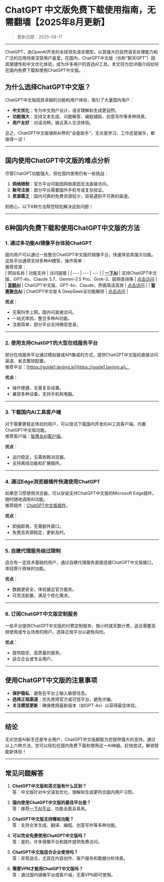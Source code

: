 
# **ChatGPT 中文版免费下载使用指南，无需翻墙【2025年8月更新】**
> 更新日期：2025-08-17  
---
ChatGPT，由OpenAI开发的全球领先语言模型，以其强大的自然语言处理能力和广泛的应用场景深受用户喜爱。在国内，ChatGPT中文版（也称“聊天GPT”）因其便捷性和中文优化体验，成为许多用户的首选AI工具。本文将为您详细介绍如何在国内免费下载和使用ChatGPT中文版。

## **为什么选择ChatGPT中文版？**

ChatGPT中文版因其卓越的功能和用户体验，吸引了大量国内用户：  
- **中文优化**：专为中文用户设计，语言理解和生成更自然。  
- **功能强大**：支持文本生成、问题解答、编程辅助、创意写作等多种场景。  
- **用户友好**：对话流畅，接近真人交流体验。  

总之，ChatGPT中文版堪称AI界的“全能助手”，无论是学习、工作还是娱乐，都值得一试！

---

## **国内使用ChatGPT中文版的难点分析**

尽管ChatGPT功能强大，但在国内使用仍有一些挑战：  
1. **网络限制**：官方平台可能因网络原因无法直接访问。  
2. **账号注册**：部分平台需要国外手机号或复杂验证。  
3. **资源匮乏**：国内可靠的免费资源较少，容易遇到不可靠的渠道。  

别担心，以下6种方法帮您轻松解决这些问题！

---

## **6种国内免费下载和使用ChatGPT中文版的方法**

### **1. 通过多功能AI镜像平台体验ChatGPT**  
国内用户可以通过一些整合ChatGPT中文版的镜像平台，快速体验其强大功能。这些平台通常支持多种AI模型，操作简单：  
推荐资源：  
| 网站名称 | 功能支持 | 访问链接 |
| --- | --- | --- |
| **[一下AI](https://xsimplechat.com)** | 支持ChatGPT中文版、GPT-4o、Claude 3.7、Gemini-2.5 Pro、Grok-3、联网查询等 | [点击访问](https://chat.yixiaai.com) |
| **[蓝鲸AI](https://chat.lanjingai.org/)** | ChatGPT中文版、GPT-4o、Claude，界面简洁高效 | [点击访问](https://chat.chatgpt-chinese.com/) |
| **[智惠聚合AI](https://deepseek-free.org/)** | ChatGPT中文版 & DeepSeek全功能解锁 | [点击访问](https://deepseek-free.org/) |

**优点**：  
- 无需科学上网，国内可直接访问。  
- 一站式体验，整合多种AI功能。  
- 注册简单，部分平台支持微信登录。  

---

### **2. 使用支持ChatGPT的大型在线服务平台**  
部分在线服务平台通过模拟器或API集成的方式，提供ChatGPT中文版的直接访问渠道，省去繁琐配置。  
推荐平台：[https://guide1.lanjing.ai](https://guide1.lanjing.ai)。  

**优点**：  
- 操作便捷，无需复杂设置。  
- 兼容多种设备，支持手机和电脑。  

---

### **3. 下载国内AI工具客户端**  
对于需要更稳定体验的用户，可以尝试下载国内开发的AI工具客户端，内置ChatGPT中文版功能。  
推荐客户端：[智惠岛AI客户端](https://chatknow.lify.vip/software/AI%E6%99%BA%E6%85%A7%E5%B2%9B_1.0.0_x64_zh-CN.msi)。  

**优点**：  
- 运行稳定，无需依赖浏览器。  
- 支持离线功能和扩展插件。  

---

### **4. 通过Edge浏览器插件快速使用ChatGPT**  
如果您习惯使用浏览器，可以安装支持ChatGPT中文版的Microsoft Edge插件，随时随地调用AI功能。  
推荐插件：[ChatGPT中文版插件](https://microsoftedge.microsoft.com/addons/detail/chatgpt%E4%B8%AD%E6%96%87%E7%89%88%EF%BC%88%E4%B8%AD%E6%96%87%E7%95%8C%E9%9D%A2%E3%80%81%E5%AF%B9%E8%AF%9D%E3%80%81%E5%86%99%E4%BD%9C%E3%80%81%E7%BB%98%E7%94%BB/lmlenkgcieicbnpobkhmpcgmamahahil)。  

**优点**：  
- 即插即用，无需额外窗口。  
- 免费且资源稳定，更新及时。  

---

### **5. 自建代理服务绕过限制**  
适合有一定技术基础的用户，通过自建代理服务直接连接ChatGPT中文版接口，体验原汁原味的功能。  

**优点**：  
- 数据更安全，体验接近官方服务。  
- 可灵活配置，满足个性化需求。  

---

### **6. 订阅ChatGPT中文版定制服务**  
一些平台提供ChatGPT中文版的付费定制服务，按小时或天数计费，适合需要高频使用或专业场景的用户。选择正规平台以避免风险。  

**优点**：  
- 提供稳定、高质量的服务。  
- 适合企业或专业用户。  

---

## **使用ChatGPT中文版的注意事项**

- **保护隐私**：避免在平台上输入敏感信息。  
- **选择正规渠道**：优先使用官方或可信平台，避免诈骗。  
- **关注模型更新**：确保使用最新版本（如GPT-4o）以获得最佳体验。  

---

## **结论**

无论您是AI新手还是专业用户，ChatGPT中文版都能为您提供强大的支持。通过以上六种方法，您可以轻松在国内免费下载和使用这一AI神器。赶快尝试，解锁智能新体验！

---

## **常见问题解答**

1. **ChatGPT中文版和英文版有什么区别？**  
   答：中文版针对中文语言优化，理解和生成更符合国内用户习惯。  

2. **国内使用ChatGPT中文版的最佳平台是？**  
   答：推荐[一下AI平台](https://chat.yixiaai.com)，功能全面且易用。  

3. **ChatGPT中文版支持哪些功能？**  
   答：支持文本生成、翻译、编程、创意写作等多种功能。  

4. **可以完全免费使用ChatGPT中文版吗？**  
   答：是的，许多镜像平台和插件提供免费访问。  

5. **ChatGPT中文版适合企业使用吗？**  
   答：非常适合，尤其在内容创作、客户服务和数据分析场景。  

6. **需要VPN才能用ChatGPT中文版吗？**  
   答：通过国内镜像平台或客户端，无需VPN即可使用。
